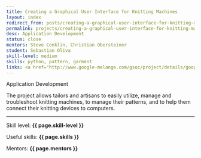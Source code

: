 ```yaml
---
title: Creating a Graphical User Interface for Knitting Machines
layout: index
redirect_from: posts/creating-a-graphical-user-interface-for-knitting-machines.html
permalink: projects/creating-a-graphical-user-interface-for-knitting-machines
desc: Application Development
status: close
mentors: Steve Conklin, Christian Obersteiner
student: Sebastian Oliva
skill-level: medium
skills: python, pattern, garment
links: <a href="http://www.google-melange.com/gsoc/project/details/google/gsoc2014/tian2992/5653164804014080">GSoC page</a>
---
```

Application Development

The project allows tailors and artisans to easily utilize, manage and troubleshoot knitting machines, to manage their patterns, and to help them connect their knitting devices to computers.

* * *

Skill level: **{{ page.skill-level }}**

Useful skills: **{{ page.skills }}**

Mentors: **{{ page.mentors }}**
